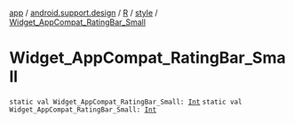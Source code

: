 [app](../../../index.md) / [android.support.design](../../index.md) / [R](../index.md) / [style](index.md) / [Widget_AppCompat_RatingBar_Small](./-widget_-app-compat_-rating-bar_-small.md)

# Widget_AppCompat_RatingBar_Small

`static val Widget_AppCompat_RatingBar_Small: `[`Int`](https://kotlinlang.org/api/latest/jvm/stdlib/kotlin/-int/index.html)
`static val Widget_AppCompat_RatingBar_Small: `[`Int`](https://kotlinlang.org/api/latest/jvm/stdlib/kotlin/-int/index.html)